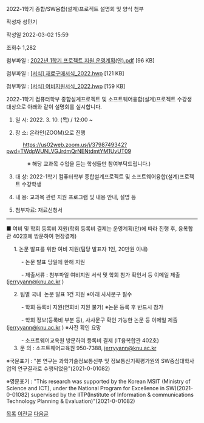 



2022-1학기 종합/SW융합(설계)프로젝트 설명회 및 양식 첨부





작성자
성민기


작성일
2022-03-02 15:59


조회수
1,282


첨부파일 : [2022년 1학기 프로젝트 지원 운영계획(안).pdf](https://computer.knu.ac.kr/pack/bbs/down.php?f_name=Q0dUVllEWFdbVXNNdxAZblNAQw==&o_name=2022년1학기프로젝트지원운영계획(안).pdf&tbl=Site_BBS_25) [96 KB]  

첨부파일 : [[서식] 재료구매서식\_2022.hwp](https://computer.knu.ac.kr/pack/bbs/down.php?f_name=QEdUVllEWFZZVXVLeRAQbktTVQ==&o_name=[서식]재료구매서식_2022.hwp&tbl=Site_BBS_25) [121 KB]  

첨부파일 : [[서식] 여비지원서식\_2022.hwp](https://computer.knu.ac.kr/pack/bbs/down.php?f_name=QUdUVllEWFZZVXVLeRAQbktTVQ==&o_name=[서식]여비지원서식_2022.hwp&tbl=Site_BBS_25) [159 KB]


﻿﻿﻿﻿﻿﻿﻿﻿﻿﻿﻿﻿﻿﻿﻿﻿﻿﻿﻿﻿﻿﻿﻿﻿﻿﻿﻿﻿﻿﻿﻿2022-1학기 컴퓨터학부 종합설계프로젝트 및 소프트웨어융합(설계)프로젝트 수강생 대상으로 아래와 같이 설명회를 실시합니다.﻿  


  


1. 일 시: 2022. 3. 10. (목) / 12:00 ~

  


2. 장 소: 온라인(ZOOM)으로 진행

           <https://us02web.zoom.us/j/3798749342?pwd=TWdpWUNLVGJrdmQrNENtdmtYM1UvUT09>

              ※ 해당 교과목 수업을 듣는 학생들만 참여부탁드립니다.)

  


3. 대 상: 2022-1학기 컴퓨터학부 종합설계프로젝트 및 소프트웨어융합(설계)프로젝트 수강학생

  


4. 내 용: 교과목 관련 지원 프로그램 및 내용 안내, 설명 등 

  


5. 첨부자료: 재료신청서

  


--------------------------------------------------------------------------------------------------------------------------------------------------------------------------------------------------------------------  


■ 여비 및 학회 등록비 지원(학회 등록비 결제는 운영계획(안)에 따라 진행 후, 융복합관 402호에 방문하여 현장결제)

  


     1. 논문 발표를 위한 여비 지원(팀당 발표자 1인, 20만원 이내)

          - 논문 발표 당일에 한해 지원

          - 제출서류 : 첨부파일 여비지원 서식 및 학회 참가 확인서 등 이메일 제출(jerryyann@knu.ac.kr )  


     2. 팀별 국내  논문 발표 1건 지원 ※아래 사사문구 필수

          - 학회 등록비 지원(연회비 지원 불가) ※논문 등록 후 반드시 참가

          - 학회 정보(등록비 부분 등), 사사문구 확인 가능한 논문 등 이메일 제출(jerryyann@knu.ac.kr ) ※사전 확인 요망 

          - 소프트웨어교육원 방문하여 등록비 결제 (IT융복합관 402호)  
     3. 문 의 : 소프트웨어교육원 950-7388, jerryyann@knu.ac.kr

  


※국문표기 : "본 연구는 과학기술정보통신부 및 정보통신기획평가원의 SW중심대학사업의 연구결과로 수행되었음"(2021-0-01082)

※영문표기 : "This research was supported by the Korean MSIT (Ministry of Science and ICT), under the National Program for Excellence in SW)(2021-0-01082) supervised by the IITP(Institute of Information & communications Technology Planning & Evaluation)"(2021-0-01082)







[목록](https://computer.knu.ac.kr/06_sub/02_sub.html?key=&keyfield=&category=&page=1&bbs_code=Site_BBS_25)
[이전글](https://computer.knu.ac.kr/06_sub/02_sub.html?bbs_cmd=view&page=1&key=&keyfield=&category=&no=3711&bbs_code=Site_BBS_25)
[다음글](https://computer.knu.ac.kr/06_sub/02_sub.html?bbs_cmd=view&page=1&key=&keyfield=&category=&no=3713&bbs_code=Site_BBS_25)




